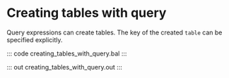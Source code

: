 # Creating tables with query

Query expressions can create tables. The key of the created `table` can be specified explicitly.

::: code creating_tables_with_query.bal :::

::: out creating_tables_with_query.out :::